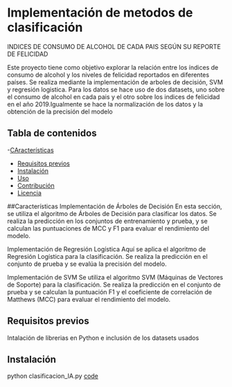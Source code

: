 # Implementación de metodos de clasificación

INDICES DE CONSUMO DE ALCOHOL DE CADA PAIS SEGÚN SU REPORTE DE FELICIDAD

Este proyecto tiene como objetivo explorar la relación entre los índices de consumo de alcohol y los niveles de felicidad reportados en diferentes países.
Se realiza mediante la implementación de arboles de decisión, SVM y regresión logistica. Para los datos se hace uso de dos datasets, uno sobre el consumo de alcohol en cada pais y el otro sobre los indices de felicidad en el año 2019.Igualmente se hace la normalización de los datos y la obtención de la precisión del modelo

## Tabla de contenidos

-[CAracterísticas](#características)
- [Requisitos previos](#requisitos-previos)
- [Instalación](#instalación)
- [Uso](#uso)
- [Contribución](#contribución)
- [Licencia](#licencia)

##Características
Implementación de Árboles de Decisión
En esta sección, se utiliza el algoritmo de Árboles de Decisión para clasificar los datos. Se realiza la predicción en los conjuntos de entrenamiento y prueba, y se calculan las puntuaciones de MCC y F1 para evaluar el rendimiento del modelo.

Implementación de Regresión Logística
Aquí se aplica el algoritmo de Regresión Logística para la clasificación. Se realiza la predicción en el conjunto de prueba y se evalúa la precisión del modelo.

Implementación de SVM
Se utiliza el algoritmo SVM (Máquinas de Vectores de Soporte) para la clasificación. Se realiza la predicción en el conjunto de prueba y se calculan la puntuación F1 y el coeficiente de correlación de Matthews (MCC) para evaluar el rendimiento del modelo.

## Requisitos previos

Intalación de librerias en Python e inclusión de los datasets usados

## Instalación

python clasificacion_IA.py
[code](classification_ia.py)




